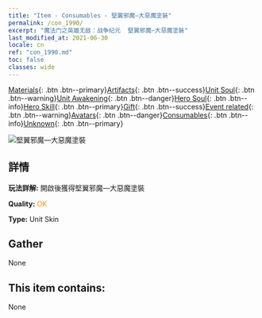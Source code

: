 ```yaml
---
title: "Item - Consumables - 堅翼邪魔—大惡魔塗裝"
permalink: /con_1990/
excerpt: "魔法门之英雄无敌：战争纪元  堅翼邪魔—大惡魔塗裝"
last_modified_at: 2021-06-30
locale: cn
ref: "con_1990.md"
toc: false
classes: wide
---
```

 [Materials](/ItemsCN/){: .btn .btn--primary}[Artifacts](/ItemsCN/Artifacts/){: .btn .btn--success}[Unit Soul](/ItemsCN/UnitSoul/){: .btn .btn--warning}[Unit Awakening](/ItemsCN/UnitAwakening/){: .btn .btn--danger}[Hero Soul](/ItemsCN/HeroSoul/){: .btn .btn--info}[Hero Skill](/ItemsCN/HeroSkill/){: .btn .btn--primary}[Gift](/ItemsCN/Gift/){: .btn .btn--success}[Event related](/ItemsCN/Events/){: .btn .btn--warning}[Avatars](/ItemsCN/Avatars/){: .btn .btn--danger}[Consumables](/ItemsCN/Consumables/){: .btn .btn--info}[Unknown](/ItemsCN/Unknown/){: .btn .btn--primary}

 ![堅翼邪魔—大惡魔塗裝](/images/u/ti_daemopifu.jpg)

## 詳情
 **玩法詳解:** 開啟後獲得堅翼邪魔—大惡魔塗裝

 **Quality:** <span style="color: #FF8C00">OK</span>

 **Type:** Unit Skin

## Gather

  None

## This item contains:

  None

